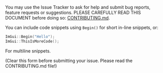 You may use the Issue Tracker to ask for help and submit bug reports, feature requests or suggestions. 
PLEASE CAREFULLY READ THIS DOCUMENT before doing so:
[CONTRIBUTING.md](https://github.com/ocornut/imgui/blob/master/.github/CONTRIBUTING.md).

You can include code snippets using `Begin()` for short in-line snippets, or:
```cpp
ImGui::Begin("Hello");
ImGui::ThisIsMoreCode();
```
For multiline snippets.

(Clear this form before submitting your issue. Please read the CONTRIBUTING.md file!)
